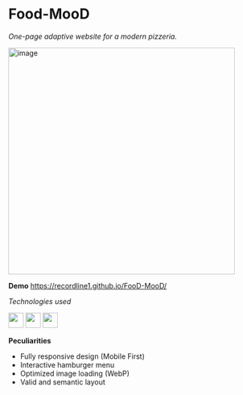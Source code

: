 <h1>Food-MooD</h1>

<i>One-page adaptive website for a modern pizzeria.</i>

<img width="450" height="auto" alt="image" src="https://github.com/user-attachments/assets/07b969a4-532f-4d4c-a475-a8f62bb4d210" />

<b>Demo</b>
 https://recordline1.github.io/FooD-MooD/
 
<i>Technologies used</i>
<div>
 <img width="30" height="auto" src="https://cdn.jsdelivr.net/gh/devicons/devicon@latest/icons/html5/html5-original-wordmark.svg" />          
 <img width="30" height="auto" src="https://cdn.jsdelivr.net/gh/devicons/devicon@latest/icons/sass/sass-original.svg" />
 <img width="30" height="auto" src="https://cdn.jsdelivr.net/gh/devicons/devicon@latest/icons/javascript/javascript-original.svg" />
</div>

 <b>Peculiarities</b>
 
 - Fully responsive design (Mobile First)
- Interactive hamburger menu
- Optimized image loading (WebP)
- Valid and semantic layout
